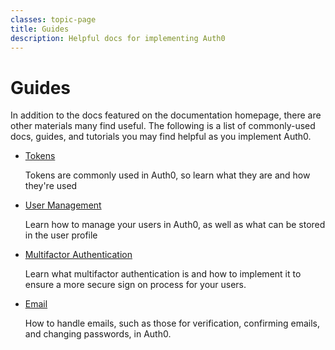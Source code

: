 ```yaml
---
classes: topic-page
title: Guides
description: Helpful docs for implementing Auth0
---
```


<div class="topic-page-header">
  <div data-name="example" class="topic-page-badge"></div>
  <h1>Guides</h1>
  <p>
    In addition to the docs featured on the documentation homepage, there are other materials many find useful. The following is a list of commonly-used docs, guides, and tutorials you may find helpful as you implement Auth0.
  </p>
</div>

<ul class="topic-links">
  <li>
    <i class="icon icon-budicon-715"></i><a href="/tokens">Tokens</a>
    <p>
      Tokens are commonly used in Auth0, so learn what they are and how they're used
    </p>
  </li>
  <li>
    <i class="icon icon-budicon-715"></i><a href="/user-profile">User Management</a>
    <p>
      Learn how to manage your users in Auth0, as well as what can be stored in the user profile
    </p>
  </li>
  <li>
    <i class="icon icon-budicon-715"></i><a href="/multifactor-authentication">Multifactor Authentication</a>
    <p>
      Learn what multifactor authentication is and how to implement it to ensure a more secure sign on process for your users.
    </p>
  </li>
  <li>
    <i class="icon icon-budicon-715"></i><a href="/email">Email</a>
    <p>
      How to handle emails, such as those for verification, confirming emails, and changing passwords, in Auth0.
    </p>
  </li>
</ul>
